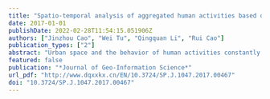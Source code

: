 ```yaml
---
title: "Spatio-temporal analysis of aggregated human activities based on massive mobile phone tracking data"
date: 2017-01-01
publishDate: 2022-02-28T11:54:15.051906Z
authors: ["Jinzhou Cao", "Wei Tu", "Qingquan Li", "Rui Cao"]
publication_types: ["2"]
abstract: "Urban space and the behavior of human activities constantly interact with each other. Investigation on distribution of aggregated human activities and spatio-temporal change benefits data-driven policy-making in urban planning and urban governing. In the era of big data, with the development of information and communication technologies, it is possible to collect city-scale data with high resolution in space and time by various location-aware devices and sensors. Exploration of spatial-temporal activities attracts a lot of attention. By taking about 10 million one-day tracking data of mobile phone users in Shenzhen, China as an example, this paper firstly identified their stay locations according to spatial and temporal rules to generate stay trajectory for each individual and recovered activity semantic information by labelling activity types for each stay locations. Then, the significant differences in patterns of distributions of stay locations and their activities were analyzed. Spatial and temporal distributions of different human activities were explored, respectively. The study shows that the distribution of stay locations and activities is obviously heterogeneous. The average number of stay locations of an individual per day is 2.1, while the average number of activities an individual engaged in per day is 3.4. This study furthermore suggests that different types of activities have temporal variance and spatial heterogeneity. The temporal distribution fluctuates significantly over 24 hours, which is in accordance with daily routine. The spatial distribution overall obeys “space power law”, and the spatial distribution of social activity, which has a faster-down tail, shows a more obvious pattern of spatial segregation than the other two activities. The study revealed the diversity and heterogeneity of spatial and temporal distribution of human aggregated activities in urban space, which is meaningful in analyzing human activities research and facilitating urban traffic optimization and urban planning."
featured: false
publication: "*Journal of Geo-Information Science*"
url_pdf: "http://www.dqxxkx.cn/EN/10.3724/SP.J.1047.2017.00467"
doi: "10.3724/SP.J.1047.2017.00467"
---
```


